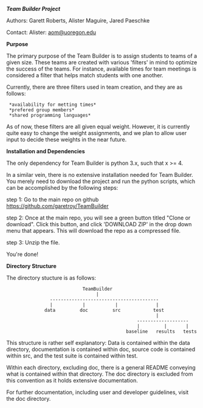 
 ***Team Builder Project***

 Authors: Garett Roberts, Alister Maguire, Jared Paeschke 

 Contact:
    Alister: aom@uoregon.edu


 **Purpose**
 
 The primary purpose of the Team Builder is to assign students to 
 teams of a given size. These teams are created with various 'filters'
 in mind to optimize the success of the teams. For instance, available
 times for team meetings is considered a filter that helps match students
 with one another. 

 Currently, there are three filters used in team creation, and they are as
 follows:

     *availability for metting times*
     *prefered group members*
     *shared programming languages*

 As of now, these filters are all given equal weight. However, it is currently
 quite easy to change the weight assignments, and we plan to allow user input
 to decide these weights in the near future. 


 **Installation and Dependencies**

 The only dependency for Team Builder is python 3.x, such that x >= 4.

 In a similar vein, there is no extensive installation needed for Team Builder. 
 You merely need to download the project and run the python scripts, which can
 be accomplished by the following steps:

 step 1: 
     Go to the main repo on github https://github.com/garetroy/TeamBuilder
    
 step 2: 
     Once at the main repo, you will see a green button titled "Clone or download".
     Click this button, and click 'DOWNLOAD ZIP' in the drop down menu that appears. 
     This will download the repo as a compressed file. 

 step 3:
     Unzip the file. 

 You're done!
     


 **Directory Structure**
 
 The directory stucture is as follows:


                                TeamBuilder
                                     |
                    ----------------------------------------
                    |           |           |              |
                  data         doc         src            test
                                                           |
                                                    -------------------
                                                    |         |       |
                                                baseline   results   tests


 This structure is rather self explanatory:
 Data is contained within the data directory, documentation is 
 contained within doc, source code is contained within src, and 
 the test suite is contained within test. 
 
 Within each directory, excluding doc, there is a general README conveying what
 is contained within that directory. The doc directory is excluded from this 
 convention as it holds extensive documentation. 

 For further documentation, including user and developer guidelines, visit the
 doc directory. 

